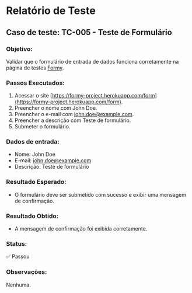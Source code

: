 # Relatório de Teste

## Caso de teste: TC-005 - Teste de Formulário

### Objetivo:
Validar que o formulário de entrada de dados funciona corretamente na página de testes [Formy](https://formy-project.herokuapp.com/form).

### Passos Executados:
1. Acessar o site [https://formy-project.herokuapp.com/form](https://formy-project.herokuapp.com/form).
2. Preencher o nome com John Doe.
3. Preencher o e-mail com john.doe@example.com.
4. Preencher a descrição com Teste de formulário.
5. Submeter o formulário.

### Dados de entrada:
- Nome: John Doe
- E-mail: john.doe@example.com
- Descrição: Teste de formulário

### Resultado Esperado:
- O formulário deve ser submetido com sucesso e exibir uma mensagem de confirmação.

### Resultado Obtido:
- A mensagem de confirmação foi exibida corretamente.

### Status:
✅ Passou

### Observações:
Nenhuma.

